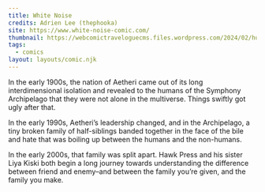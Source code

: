 ```yaml
---
title: White Noise
credits: Adrien Lee (thephooka)
site: https://www.white-noise-comic.com/
thumbnail: https://webcomictraveloguecms.files.wordpress.com/2024/02/hubbox_whitenoise.png
tags:
  - comics
layout: layouts/comic.njk
---
```


In the early 1900s, the nation of Aetheri came out of its long interdimensional isolation and revealed to the humans of the Symphony Archipelago that they were not alone in the multiverse. Things swiftly got ugly after that.

In the early 1990s, Aetheri’s leadership changed, and in the Archipelago, a tiny broken family of half-siblings banded together in the face of the bile and hate that was boiling up between the humans and the non-humans.

In the early 2000s, that family was split apart. Hawk Press and his sister Liya Kiski both begin a long journey towards understanding the difference between friend and enemy–and between the family you’re given, and the family you make.